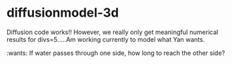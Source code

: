 # diffusionmodel-3d
Diffusion code works!! However, we really only get meaningful numerical results for divs=5.....Am working currently to model what Yan wants.

:wants:
If water passes through one side, how long to reach the other side?

